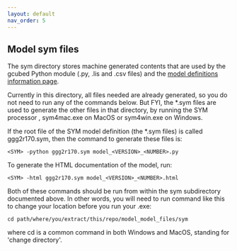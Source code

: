 ```yaml
---
layout: default
nav_order: 5
---
```


## Model sym files

The sym directory stores machine generated contents that are used by the gcubed Python module (.py, .lis and .csv files) and 
the [model definitions information page](../model/sym/model_2R_164.html).

Currently in this directory, all files needed are already generated, so you do not need to run any of the commands below. 
But FYI, the *.sym files are used to generate the other files in that directory, by running the SYM processor <SYM>, sym4mac.exe on MacOS or sym4win.exe on Windows.

If the root file of the SYM model definition (the *.sym files) is called ggg2r170.sym, then the command to generate these files is:
```
<SYM> -python ggg2r170.sym model_<VERSION>_<NUMBER>.py
```

To generate the HTML documentation of the model, run:
```
<SYM> -html ggg2r170.sym model_<VERSION>_<NUMBER>.html
```

Both of these commands should be run from within the sym subdirectory documented above. In other words, you will need to run command like this to change your location before you run your .exe:
```
cd path/where/you/extract/this/repo/model_model_files/sym
```
where cd is a common command in both Windows and MacOS, standing for 'change directory'.
  

